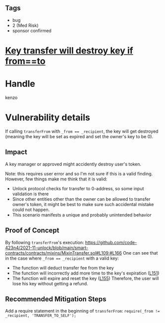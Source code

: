 ## Tags

- bug
- 2 (Med Risk)
- sponsor confirmed

# [Key transfer will destroy key if from==to](https://github.com/code-423n4/2021-11-unlock-findings/issues/87) 

# Handle

kenzo


# Vulnerability details

If calling `transferFrom` with `_from == _recipient`, the key will get destroyed (meaning the key will be set as expired and set the owner's key to be 0).

## Impact
A key manager or approved might accidently destroy user's token.

Note: this requires user error and so I'm not sure if this is a valid finding.
However, few things make me think that it is valid:
- Unlock protocol checks for transfer to 0-address, so some input validation is there
- Since other entities other than the owner can be allowed to transfer owner's token, it might be best to make sure such accidental mistake could not happen.
- This scenario manifests a unique and probably unintended behavior


## Proof of Concept
By following `transferFrom`'s execution:
https://github.com/code-423n4/2021-11-unlock/blob/main/smart-contracts/contracts/mixins/MixinTransfer.sol#L109:#L166
One can see that in the case where `_from == _recipient` with a valid key:
- The function will deduct transfer fee from the key
- The function will incorrectly add more time to the key's expiration ([L151](https://github.com/code-423n4/2021-11-unlock/blob/main/smart-contracts/contracts/mixins/MixinTransfer.sol#L151))
- The function will expire and reset the key ([L155](https://github.com/code-423n4/2021-11-unlock/blob/main/smart-contracts/contracts/mixins/MixinTransfer.sol#L155:#L158))
Therefore, the user will lose his key without getting a refund.

## Recommended Mitigation Steps
Add a require statement in the beginning of `transferFrom`:
`require(_from != _recipient, 'TRANSFER_TO_SELF');`

